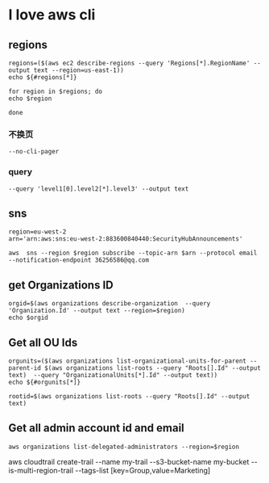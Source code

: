# I love aws cli

## regions
```
regions=($(aws ec2 describe-regions --query 'Regions[*].RegionName' --output text --region=us-east-1))
echo ${#regions[*]}
```
```
for region in $regions; do
echo $region

done
```
### 不换页
```
--no-cli-pager
```
### query
```
--query 'level1[0].level2[*].level3' --output text
```

## sns
```
region=eu-west-2
arn='arn:aws:sns:eu-west-2:883600840440:SecurityHubAnnouncements'
```

```
aws  sns --region $region subscribe --topic-arn $arn --protocol email --notification-endpoint 36256586@qq.com
```
## get Organizations ID
```
orgid=$(aws organizations describe-organization  --query 'Organization.Id' --output text --region=$region)
echo $orgid
```
## Get all OU Ids
```
orgunits=($(aws organizations list-organizational-units-for-parent --parent-id $(aws organizations list-roots --query "Roots[].Id" --output text)  --query "OrganizationalUnits[*].Id" --output text))
echo ${#orgunits[*]}
```
```
rootid=$(aws organizations list-roots --query "Roots[].Id" --output text)
```
## Get all admin account id and email
```
aws organizations list-delegated-administrators --region=$region 
```

aws cloudtrail create-trail --name my-trail --s3-bucket-name my-bucket --is-multi-region-trail --tags-list [key=Group,value=Marketing]
